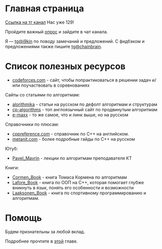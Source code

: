 # Главная страница

[Ссылка на тг канал](https://t.me/+uunjZQSTJ0hhNjFi) Нас уже 129!

Пройдите важный [опрос](https://t.me/c/1718888756/13) и зайдите в чат канала.

Я &mdash; [tg@i9kin](https://t.me/i9kin) по поводу замечаний и предложений.
С фидбэком и предложениями также пишите [tg@chainbrain](https://t.me/chainbrain).

Список полезных ресурсов
===
* [codeforces.com](https://codeforces.com) - сайт, чтобы попрактиковаться в решении задач и/или поучаствовать в соревнованиях

Сайты со статьями по алгоритмам:
* [alorithmika](https://ru.algorithmica.org) - статьи на русском по дефолт алгоритмам и структурам
* [cp-algorithms](https://cp-algorithms.com) - топ англоязычный сайт по продвинутым алгоритмам 
* [e-maxx](http://e-maxx.ru/algo/) - то же самое, что и линк выше, но на русском

Справочники по плюсам:
* [cppreference.com](https://en.cppreference.com/w/) - справочник по C++ на английском.
* [metanit.com](https://metanit.com/cpp/tutorial/) - более подробные гайды по C++ на русском

Ютуб:
* [Pavel_Mavrin](https://www.youtube.com/@pavelmavrin) - лекции по алгоритмам преподавателя КТ

Книги:
* [Cormen_Book](https://vk.com/doc191450968_561608466?hash=1K1Cd8tP7N8rZcYeFS8pSJjr82ROC22zM2WlzBbBBzz&dl=RolI6VzGuZKU7zeJEYpjawEP7lZ0yWFsnsqwcJOzkIP) - книга Томаса Кормена по алгоритмам
* [Lafore_Book](http://lib.jizpi.uz/pluginfile.php/7322/mod_resource/content/0/Объектно_ориентированное_программирование_в_С%2B%2B_Р_Лафоре.pdf) - книга по ООП на C++, которая помогает глубже вникнуть в язык, понять его особенности и возможности
* [Laaksonen_Book](https://library.samdu.uz/files/e946919660708044a522983e0741690c_Лааксонен_А_Олимпиадное_программирование.pdf) - книга по спортивному программированию и алгоритмам.

Помощь
===

Будем признательны за любой вклад.

Подробнее прочтите в [этой](./CONTRIBUTING.md) главе.